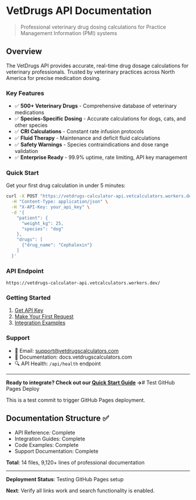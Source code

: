 # VetDrugs API Documentation

> Professional veterinary drug dosing calculations for Practice Management Information (PMI) systems

## Overview

The VetDrugs API provides accurate, real-time drug dosage calculations for veterinary professionals. Trusted by veterinary practices across North America for precise medication dosing.

### Key Features

- ✅ **500+ Veterinary Drugs** - Comprehensive database of veterinary medications
- ✅ **Species-Specific Dosing** - Accurate calculations for dogs, cats, and other species
- ✅ **CRI Calculations** - Constant rate infusion protocols
- ✅ **Fluid Therapy** - Maintenance and deficit fluid calculations
- ✅ **Safety Warnings** - Species contraindications and dose range validation
- ✅ **Enterprise Ready** - 99.9% uptime, rate limiting, API key management

### Quick Start

Get your first drug calculation in under 5 minutes:

```bash
curl -X POST "https://vetdrugs-calculator-api.vetcalculators.workers.dev/api/calculate" \
  -H "Content-Type: application/json" \
  -H "X-API-Key: your_api_key" \
  -d '{
    "patient": {
      "weight_kg": 25,
      "species": "dog"
    },
    "drugs": [
      {"drug_name": "Cephalexin"}
    ]
  }'
```

### API Endpoint

```
https://vetdrugs-calculator-api.vetcalculators.workers.dev/
```

### Getting Started

1. [Get API Key](quick-start/authentication.md)
2. [Make Your First Request](quick-start/first-request.md)
3. [Integration Examples](integrations/)

### Support

- 📧 Email: support@vetdrugscalculators.com
- 📖 Documentation: docs.vetdrugscalculators.com
- 🔍 API Health: `/api/health` endpoint

---

**Ready to integrate? Check out our [Quick Start Guide](quick-start/) →**# Test GitHub Pages Deploy

This is a test commit to trigger GitHub Pages deployment.

## Documentation Structure ✅

- API Reference: Complete
- Integration Guides: Complete  
- Code Examples: Complete
- Support Documentation: Complete

**Total**: 14 files, 9,120+ lines of professional documentation

---

**Deployment Status**: Testing GitHub Pages setup

**Next**: Verify all links work and search functionality is enabled.
